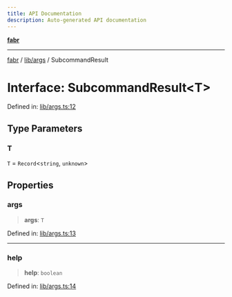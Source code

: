```yaml
---
title: API Documentation
description: Auto-generated API documentation
---
```


[**fabr**](../../../README.md)

***

[fabr](../../../README.md) / [lib/args](../README.md) / SubcommandResult

# Interface: SubcommandResult\<T\>

Defined in: [lib/args.ts:12](https://github.com/yashjawale/fabr/blob/main/src/lib/args.ts#L12)

## Type Parameters

### T

`T` = `Record`\<`string`, `unknown`\>

## Properties

### args

> **args**: `T`

Defined in: [lib/args.ts:13](https://github.com/yashjawale/fabr/blob/main/src/lib/args.ts#L13)

***

### help

> **help**: `boolean`

Defined in: [lib/args.ts:14](https://github.com/yashjawale/fabr/blob/main/src/lib/args.ts#L14)
